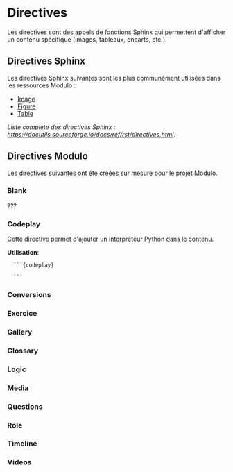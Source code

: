# Directives

Les directives sont des appels de fonctions Sphinx qui permettent d'afficher un contenu spécifique (images, tableaux, encarts, etc.).

## Directives Sphinx

Les directives Sphinx suivantes sont les plus communément utilisées dans les ressources Modulo :

- [Image](https://docutils.sourceforge.io/docs/ref/rst/directives.html#image)
- [Figure](https://docutils.sourceforge.io/docs/ref/rst/directives.html#figure)
- [Table](https://docutils.sourceforge.io/docs/ref/rst/directives.html#table)

_Liste complète des directives Sphinx : https://docutils.sourceforge.io/docs/ref/rst/directives.html_.

## Directives Modulo

Les directives suivantes ont été créées sur mesure pour le projet Modulo.

### Blank
???

### Codeplay
Cette directive permet d'ajouter un interpréteur Python dans le contenu.

**Utilisation**: 
````
  ```{codeplay}
    
  ```
````



### Conversions

### Exercice

### Gallery

### Glossary

### Logic

### Media

### Questions

### Role

### Timeline

### Videos
